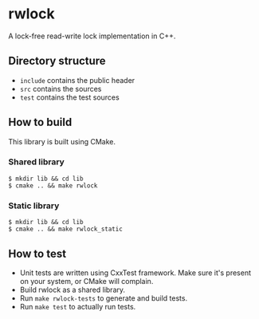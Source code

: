 # rwlock

A lock-free read-write lock implementation in C++.


## Directory structure

* `include` contains the public header
* `src` contains the sources
* `test` contains the test sources


## How to build

This library is built using CMake.

### Shared library

    $ mkdir lib && cd lib
    $ cmake .. && make rwlock

### Static library

    $ mkdir lib && cd lib
    $ cmake .. && make rwlock_static


## How to test

* Unit tests are written using CxxTest framework. Make sure it's present on your system, or CMake will complain.
* Build rwlock as a shared library.
* Run `make rwlock-tests` to generate and build tests.
* Run `make test` to actually run tests.
